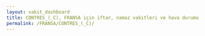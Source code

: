 ```yaml
---
layout: vakit_dashboard
title: CONTRES_(_C), FRANSA için iftar, namaz vakitleri ve hava durumu - ilçe/eyalet seç
permalink: /FRANSA/CONTRES_(_C)/
---
```


<script type="text/javascript">
  var GLOBAL_COUNTRY = 'FRANSA';
  var GLOBAL_CITY = 'CONTRES_(_C)';
  var GLOBAL_STATE = '';
  var lat = 72;
  var lon = 21;
</script>
